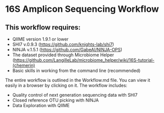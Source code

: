 # 16S Amplicon Sequencing Workflow

## This workflow requires:
*	QIIME version 1.9.1 or lower
*	SHI7 v.0.9.3 (https://github.com/knights-lab/shi7)
*	NINJA v.1.5.1 (https://github.com/GabeAl/NINJA-OPS)
*	The dataset provided through Microbiome Helper (https://github.com/LangilleLab/microbiome_helper/wiki/16S-tutorial-(chemerin)
*	Basic skills in working from the command line (recommended)


The entire workflow is outlined in the Workflow.md file. You can view it easily in a browser by clicking on it. 
The workflow includes:
*	Quality control of next generation sequencing data with SHI7
*	Closed reference OTU picking with NINJA
*	Data Exploration with QIIME

